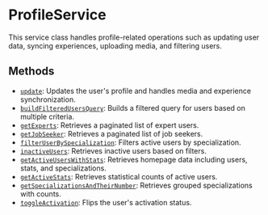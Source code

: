 # ProfileService

This service class handles profile-related operations such as updating user data, syncing experiences, uploading media, and filtering users.

## Methods
- [`update`](update.md): Updates the user's profile and handles media and experience synchronization.
- [`buildFilteredUsersQuery`](buildFilteredUsersQuery.md): Builds a filtered query for users based on multiple criteria.
- [`getExperts`](getExperts.md): Retrieves a paginated list of expert users.
- [`getJobSeeker`](getJobSeeker.md): Retrieves a paginated list of job seekers.
- [`filterUserBySpecialization`](filterUserBySpecialization.md): Filters active users by specialization.
- [`inactiveUsers`](inactiveUsers.md): Retrieves inactive users based on filters.
- [`getActiveUsersWithStats`](getActiveUsersWithStats.md): Retrieves homepage data including users, stats, and specializations.
- [`getActiveStats`](getActiveStats.md): Retrieves statistical counts of active users.
- [`getSpecializationsAndTheirNumber`](getSpecializationsAndTheirNumber.md): Retrieves grouped specializations with counts.
- [`toggleActivation`](toggleActivation.md): Flips the user's activation status.
